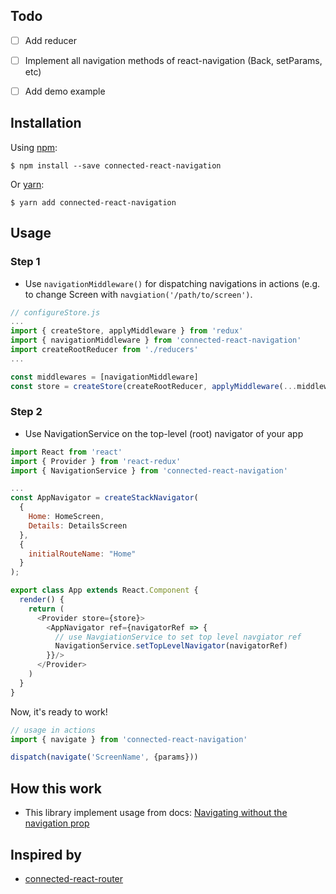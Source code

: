 
Todo
------

- [ ]  Add reducer
- [ ]  Implement all navigation methods of react-navigation (Back, setParams, etc)
- [ ] Add demo example


Installation
-----------
Using [npm](https://www.npmjs.com/):

    $ npm install --save connected-react-navigation

Or [yarn](https://yarnpkg.com/):

    $ yarn add connected-react-navigation

Usage
-----
### Step 1

- Use `navigationMiddleware()`  for  dispatching navigations in actions (e.g. to change Screen with `navgiation('/path/to/screen')`.

```js
// configureStore.js
...
import { createStore, applyMiddleware } from 'redux'
import { navigationMiddleware } from 'connected-react-navigation'
import createRootReducer from './reducers'
...

const middlewares = [navigationMiddleware]
const store = createStore(createRootReducer, applyMiddleware(...middlewares))
```

### Step 2

- Use NavigationService on the top-level (root) navigator of your app

```js
import React from 'react'
import { Provider } from 'react-redux'
import { NavigationService } from 'connected-react-navigation'

...
const AppNavigator = createStackNavigator(
  {
    Home: HomeScreen,
    Details: DetailsScreen
  },
  {
    initialRouteName: "Home"
  }
);

export class App extends React.Component {
  render() {
    return (
      <Provider store={store}>
        <AppNavigator ref={navigatorRef => { 
	      // use NavgiationService to set top level navgiator ref 
          NavigationService.setTopLevelNavigator(navigatorRef)
        }}/>
      </Provider>
    )
  }
}
```
Now, it's ready to work!

```js
// usage in actions
import { navigate } from 'connected-react-navigation'

dispatch(navigate('ScreenName', {params}))
```

How this work
------

- This library implement usage from docs: [Navigating without the navigation prop](https://reactnavigation.org/docs/en/navigating-without-navigation-prop.html)


Inspired by 
------
- [connected-react-router](https://github.com/supasate/connected-react-router)

